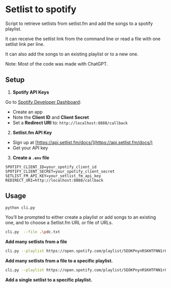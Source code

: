 # Setlist to spotify

Script to retrieve setlists from setlist.fm and add the songs to a spotify playlist.

It can receive the setlist link from the command line or read a file with one setlist link per line.

It can also add the songs to an existing playlist or to a new one.

Note: Most of the code was made with ChatGPT.

## Setup
1. **Spotify API Keys**

Go to [Spotify Developer Dashboard](https://developer.spotify.com/dashboard):

- Create an app  
- Note the **Client ID** and **Client Secret**  
- Set a **Redirect URI** to: `http://localhost:8888/callback`  

2. **Setlist.fm API Key**

- Sign up at [https://api.setlist.fm/docs/](https://api.setlist.fm/docs/)
- Get your API key

3. **Create a `.env` file**

```env
SPOTIFY_CLIENT_ID=your_spotify_client_id
SPOTIFY_CLIENT_SECRET=your_spotify_client_secret
SETLIST_FM_API_KEY=your_setlist_fm_api_key
REDIRECT_URI=http://localhost:8888/callback
```


## Usage

```bash
python cli.py
```

You’ll be prompted to either create a playlist or add songs to an existing one, and to choose a Setlist.fm URL or file of URLs.


```bash
cli.py  --file .\pdc.txt
```

**Add many setlists from a file**


```bash
cli.py --playlist https://open.spotify.com/playlist/5EOKPnynRSKHTFNN1r8Buq?si=62d645a8ab994e09 --file kglw_setlists.txt
```

**Add many setlists from a file to a specific playlist.**


```bash
cli.py --playlist https://open.spotify.com/playlist/5EOKPnynRSKHTFNN1r8Buq?si=62d645a8ab994e09 --setlist https://www.setlist.fm/setlist/air/2025/parque-do-ibirapuera-sao-paulo-brazil-3b51b4dc.html
```

**Add a single setlist to a specific playlist.**
